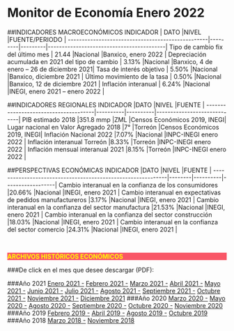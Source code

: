# Monitor de Economía Enero 2022

##INDICADORES MACROECONÓMICOS
INDICADOR                                         | DATO    |NIVEL    |FUENTE/PERIODO                            |
--------------------------------------------------|---------|---------|------------------------------------------|
Tipo de cambio fix del último mes                 | 21.44   |Nacional |Banxico, enero 2022                       |
Depreciación acumulada en 2021 del tipo de cambio | 3.13%   |Nacional |Banxico, 4 de enero – 26 de diciembre 2021|
Tasa de interés objetivo                          | 5.50%   |Nacional |Banxico, diciembre 2021                   |
Último movimiento de la tasa                      | 0.50%   |Nacional |Banxico, 12 de diciembre 2021             |
Inflación interanual                              | 6.24%   |Nacional |INEGI, enero 2021 – enero 2022            |

##INDICADORES REGIONALES
INDICADOR                             |DATO      |NIVEL     |FUENTE                       |
--------------------------------------|----------|----------|-----------------------------|
PIB estimado 2018                     |351.8 mmp |ZML       |Censos Económicos 2019, INEGI|
Lugar nacional en Valor Agregado 2018 |7°        |Torreón   |Censos Económicos 2019, INEGI|
Inflación Nacional 2022               |7.07%     |Nacional  |INPC-INEGI enero 2022        |
Inflación interanual Torreón          |8.33%     |Torreón   |INPC-INEGI enero 2022        |
Inflación mensual interanual 2021     |8.15%     |Torreón   |INPC-INEGI enero 2022        |

##PERSPECTIVAS ECONÓMICAS
INDICADOR                                                    |DATO    |NIVEL     |FUENTE            |
-------------------------------------------------------------|--------|----------|------------------|
Cambio interanual en la confianza de los consumidores        |20.66%  |Nacional  |INEGI, enero 2021 |
Cambio interanual en expectativas de pedidos manufactureros  |3.17%   |Nacional  |INEGI, enero 2021 |
Cambio interanual en la confianza del sector manufactura     |21.53%  |Nacional  |INEGI, enero 2021 |
Cambio interanual en la confianza del sector construcción    |18.03%  |Nacional  |INEGI, enero 2021 |
Cambio interanual en la confianza del sector comercio        |24.31%  |Nacional  |INEGI, enero 2021 |


</br>




<p style="background-color:#f95666;color:yellow;"><strong>ARCHIVOS HISTÓRICOS ECONÓMICOS</strong></p>

###De click en el mes que desee descargar (PDF):

###Año 2021
[Enero 2021 -](http://www.trcimplan.gob.mx/monitores/economia/economia-ene-2021.pdf)
[Febrero 2021 -](http://www.trcimplan.gob.mx/monitores/economia/economia-feb-2021.pdf)
[Marzo 2021 -](http://www.trcimplan.gob.mx/monitores/economia/economia-mar-2021.pdf)
[Abril 2021 -](http://www.trcimplan.gob.mx/monitores/economia/economia-abr-2021.pdf)
[Mayo 2021 -](http://www.trcimplan.gob.mx/monitores/economia/economia-may-2021.pdf)
[Junio 2021 -](http://www.trcimplan.gob.mx/monitores/economia/economia-jun-2021.pdf)
[Julio 2021 -](http://www.trcimplan.gob.mx/monitores/economia/economia-jul-2021.pdf)
[Agosto 2021 -](http://www.trcimplan.gob.mx/monitores/economia/economia-ago-2021.pdf)
[Septiembre 2021 -](http://www.trcimplan.gob.mx/monitores/economia/economia-sep-2021.pdf)
[Octubre 2021 -](http://www.trcimplan.gob.mx/monitores/economia/economia-oct-2021.pdf)
[Noviembre 2021 -](http://www.trcimplan.gob.mx/monitores/economia/economia-nov-2021.pdf)
[Diciembre 2021](http://www.trcimplan.gob.mx/monitores/economia/economia-dic-2021.pdf)
###Año 2020
[Marzo     2020 -](http://www.trcimplan.gob.mx/monitores/economia/economia-marzo-2020.pdf)
[Mayo      2020 -](http://www.trcimplan.gob.mx/monitores/economia/economia-mayo-2020.pdf)
[Agosto    2020 -](http://www.trcimplan.gob.mx/monitores/economia/economia-agosto-2020.pdf)
[Septiembre   2020 -](http://www.trcimplan.gob.mx/monitores/economia/economia-sep-2020.pdf)
[Octubre   2020 -](http://www.trcimplan.gob.mx/monitores/economia/economia-oct-2020.pdf)
[Noviembre   2020](http://www.trcimplan.gob.mx/monitores/economia/economia-nov-2020.pdf)
###Año 2019
[Febrero   2019 -](http://www.trcimplan.gob.mx/monitores/economia/economia-febrero-2019.pdf)
[Abril     2019 -](http://www.trcimplan.gob.mx/monitores/economia/economia-abril-2019.pdf)
[Agosto    2019 -](http://www.trcimplan.gob.mx/monitores/economia/economia-agosto-2019.pdf)
[Octubre   2019 ](http://www.trcimplan.gob.mx/monitores/economia/economia-octubre-2019.pdf)
###Año 2018
[Marzo     2018 -](http://www.trcimplan.gob.mx/monitores/economia/economia-marzo-2018.pdf)
[Noviembre 2018](http://www.trcimplan.gob.mx/monitores/economia/economia-nov-2018.pdf)
</br>

</br>
